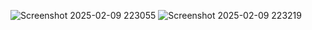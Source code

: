 ![Screenshot 2025-02-09 223055](https://github.com/user-attachments/assets/ccaf8bc0-2f7e-4eca-b889-c25880b2746c)
![Screenshot 2025-02-09 223219](https://github.com/user-attachments/assets/e4a1723b-fac2-4840-990a-415a929e77f6)
